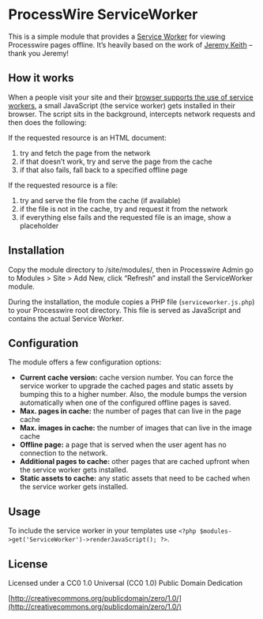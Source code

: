 # ProcessWire ServiceWorker

This is a simple module that provides a [Service Worker](https://developers.google.com/web/fundamentals/getting-started/primers/service-workers) for viewing Processwire pages offline. It’s heavily based on the work of [Jeremy Keith](https://adactio.com) – thank you Jeremy!

## How it works

When a people visit your site and their [browser supports the use of service workers](http://caniuse.com/#feat=serviceworkers), a small JavaScript (the service worker) gets installed in their browser. The script sits in the background, intercepts network requests and then does the following:

If the requested resource is an HTML document:

1. try and fetch the page from the network
2. if that doesn’t work, try and serve the page from the cache
3. if that also fails, fall back to a specified offline page

If the requested resource is a file:

1. try and serve the file from the cache (if available)
2. if the file is not in the cache, try and request it from the network
3. if everything else fails and the requested file is an image, show a placeholder

## Installation

Copy the module directory to /site/modules/, then in Processwire Admin go to Modules > Site > Add New, click “Refresh” and install the ServiceWorker module.

During the installation, the module copies a PHP file (`serviceworker.js.php`) to your Processwire root directory. This file is served as JavaScript and contains the actual Service Worker.

## Configuration

The module offers a few configuration options:

* __Current cache version:__ cache version number. You can force the service worker to upgrade the cached pages and static assets by bumping this to a higher number. Also, the module bumps the version automatically when one of the configured offline pages is saved.
* __Max. pages in cache:__ the number of pages that can live in the page cache
* __Max. images in cache:__ the number of images that can live in the image cache
* __Offline page:__ a page that is served when the user agent has no connection to the network.
* __Additional pages to cache:__ other pages that are cached upfront when the service worker gets installed.
* __Static assets to cache:__ any static assets that need to be cached when the service worker gets installed.

## Usage

To include the service worker in your templates use `<?php $modules->get('ServiceWorker')->renderJavaScript(); ?>`.

## License

Licensed under a CC0 1.0 Universal (CC0 1.0) Public Domain Dedication

[http://creativecommons.org/publicdomain/zero/1.0/](http://creativecommons.org/publicdomain/zero/1.0/)

